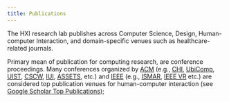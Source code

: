 ```yaml
---
title: Publications
---
```


The HXI research lab publishes across Computer Science, Design, Human-computer Interaction, and domain-specific venues such as healthcare-related journals. 

Primary mean of publication for computing research, are conference proceedings. Many conferences organized by <a href="http://acm.org">ACM</a> (e.g., [CHI](https://chi.acm.org), [UbiComp](http://ubicomp.org), [UIST](https://uist.acm.org/), [CSCW](https://cscw.acm.org/), [IUI](https://iui.acm.org/), [ASSETS](https://www.sigaccess.org/assets/), etc.) and <a href="https://www.ieee.org/">IEEE</a> (e.g., [ISMAR](https://www.ismar.net/), [IEEE VR](https://ieeevr.org) etc.) are considered top publication venues for human-computer interaction (see [Google Scholar Top Publications](https://scholar.google.com/citations?view_op=top_venues&vq=eng_humancomputerinteraction));

